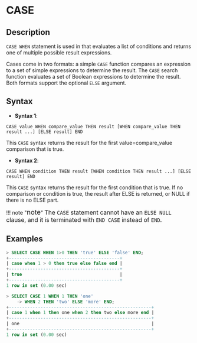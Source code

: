 # **CASE**

## **Description**

`CASE WHEN` statement is used in that evaluates a list of conditions and returns one of multiple possible result expressions.

Cases come in two formats: a simple `CASE` function compares an expression to a set of simple expressions to determine the result. The `CASE` search function evaluates a set of Boolean expressions to determine the result. Both formats support the optional `ELSE` argument.

## **Syntax**

- **Syntax 1**:

```
CASE value WHEN compare_value THEN result [WHEN compare_value THEN result ...] [ELSE result] END
```

This `CASE` syntax returns the result for the first value=compare_value comparison that is true.

- **Syntax 2**:

```
CASE WHEN condition THEN result [WHEN condition THEN result ...] [ELSE result] END
```

This `CASE` syntax returns the result for the first condition that is true. If no comparison or condition is true, the result after ELSE is returned, or NULL if there is no ELSE part.

!!! note  "<font size=4>note</font>"
    <font size=3>The `CASE` statement cannot have an `ELSE NULL` clause, and it is terminated with `END CASE` instead of `END`.
</font>

## **Examples**

```sql
> SELECT CASE WHEN 1>0 THEN 'true' ELSE 'false' END;
+------------------------------------------+
| case when 1 > 0 then true else false end |
+------------------------------------------+
| true                                     |
+------------------------------------------+
1 row in set (0.00 sec)

> SELECT CASE 1 WHEN 1 THEN 'one'
    -> WHEN 2 THEN 'two' ELSE 'more' END;
+------------------------------------------------------+
| case 1 when 1 then one when 2 then two else more end |
+------------------------------------------------------+
| one                                                  |
+------------------------------------------------------+
1 row in set (0.00 sec)
```

